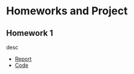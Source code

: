 # Homeworks and Project

## Homework 1
desc

- [Report](Homework_1/report.html)
- [Code](https://github.com/BU-IE-582/fall-24-lmfaraday/blob/main/Homework%201/code.ipynb)
